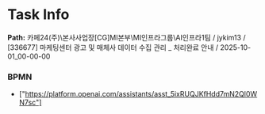 # Task Info

**Path:** 카페24(주)\본사사업장\[CG]MI본부\MI인프라그룹\AI인프라1팀 / jykim13 / [336677] 마케팅센터 광고 및 매체사 데이터 수집 관리 _ 처리완료 안내 / 2025-10-01_00-00-00

### BPMN
- ["https://platform.openai.com/assistants/asst_5ixRUQJKfHdd7mN2Ql0WN7sc"]


